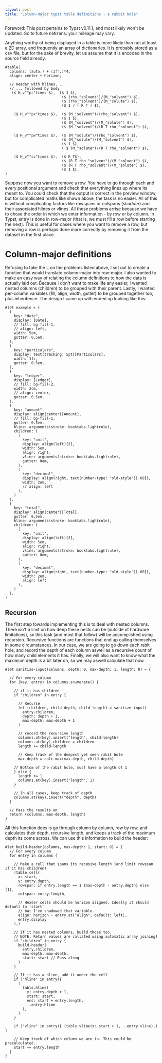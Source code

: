```yaml
---
layout: post
title: "Column-major typst table definitions - a rabbit hole"
---
```

Foreword: This post pertains to Typst v0.11.1, and most likely won't be updated. So to future netizens: your mileage may vary. 

Anything worthy of being displayed in a table is more likely than not at least a 2D array, and frequently an array of dictionaries. It is probably stored as a csv file, but for the sake of brevity, let us assume that it is encoded in the source field already.

```typ
#table(
  columns: (auto,) + (1fr,)*4,
  align: center + horizon,
  
  // Header with hlines, ...
  // ... followed by body
   ($ H_v^"pc"times $),  ($ 1 $),
                          ($ (rho_"solvent")/(M_"solvent") $), 
                          ($ (rho_"solvent")/(M_"solute") $),     
                          ($ 1 / ( R T ) $),
    
    ($ H_v^"px"times $),  ($ (M_"solvent")/(rho_"solvent") $),
                          ($ 1 $),
                          ($ (M_"solvent")/(M_"solute") $), 
                          ($ (M_"solvent")/(R T rho_"solvent") $),
                          
    ($ H_v^"pw"times $),  ($ (M_"solute")/(rho_"solvent") $),
                          ($ (M_"solute")/(M_"solvent") $),
                          ($ 1 $), 
                          ( $ (M_"solute")/(R T rho_"solvent") $),
                          
    ($ H_v^"cc"times $),  ($ R T$),
                          ($ (R T rho_"solvent")/(M_"solvent") $),
                          ($ (R T rho_"solvent")/(M_"solute") $), 
                          ($ 1 $),
)
```

Suppose now you want to remove a row. You have to go through each and every positional argument and check that everything lines up where its meant to. You could check that the output is correct in the preview window, but for complicated maths like shown above, the task is no easier. All of this is without complicating factors like rowspans or colspans (*shudder*) and their associated hlines or vlines. All these problems arrise because we have to chose the order in which we enter information - by row or by column. In Typst, entry is done in row-major (that is, we must fill a row before starting the next). This is useful for cases where you want to remove a row, but removing a row is perhaps done more correctly by removing it from the dataset in the first place.

# Column-major definitions
Refusing to take the L on the problems listed above, I set out to create a function that would translate column-major into row-major. I also wanted to make an easy way of relating the column definitions to how the data is actually laid out. Because I don't want to make life any easier, I wanted nested columns (children) to be grouped with their parent. Lastly, I wanted per-column variables (fill, align, width, gutter) to be grouped together too, plus inheritence. The design I came up with ended up looking like this:
```typ
#let example = (
  (
    key: "date",
    display: [Date],
    // fill: bg-fill-1,
    // align: left,
    width: 5em,
    gutter: 0.5em,
  ),
  (
    key: "particulars",
    display: text(tracking: 5pt)[Particulars],
    width: 1fr,
    gutter: 0.5em,
  ),
  (
    key: "ledger",
    display: [Ledger],
    // fill: bg-fill-2,
    width: 2cm,
    // align: center,
    gutter: 0.5em,
  ),
  (
    key: "amount", 
    display: align(center)[Amount],
    // fill: bg-fill-1,
    gutter: 0.5em,
    hline: arguments(stroke: booktabs.lightrule),
    children: (
      (
        key: "unit", 
        display: align(left)[£], 
        width: 5em, 
        align: right,
        vline: arguments(stroke: booktabs.lightrule),
        gutter: 0em,
      ),
      (
        key: "decimal",
        display: align(right, text(number-type: "old-style")[.00]), 
        width: 2em,
        // align: left
      ),
    )
  ),
  (
    key: "total", 
    display: align(center)[Total],
    gutter: 0.5em,
    hline: arguments(stroke: booktabs.lightrule),
    children: (
      (
        key: "unit", 
        display: align(left)[£], 
        width: 5em, 
        align: right,
        vline: arguments(stroke: booktabs.lightrule),
        gutter: 0em,
      ),
      (
        key: "decimal",
        display: align(right, text(number-type: "old-style")[.00]), 
        width: 2em,
        align: left
      ),
    )
  ),
)
```

## Recursion
The first step towards implementing this is to deal with nested columns. There isn't a limit on how deep these nests can be (outside of hardware limitations), so this task (and most that follow) will be accomplished using recursion. Recursive functions are functions that end up calling themselves in some circumstances. In our case, we are going to go down each rabit hole, and record the depth of each column aswell as a recursive count of how many child elements it has. Finally, we will also want to know what the maximum depth is a bit later on, so we may aswell calculate that now.

```typ
#let sanitize-input(columns, depth: 0, max-depth: 1, length: 0) = {

  // For every column
  for (key, entry) in columns.enumerate() {

    // if it has children
    if "children" in entry {

      // Recurse
      let (children, child-depth, child-length) = sanitize-input(
        entry.children, 
        depth: depth + 1, 
        max-depth: max-depth + 1
      )

      // record the recursive length
      columns.at(key).insert("length", child-length)      
      columns.at(key).children = children
      length += child-length

      // Keep track of the deepest yet seen rabit hole
      max-depth = calc.max(max-depth, child-depth)

    // Bottom of the rabit hole, must have a length of 1
    } else {
      length += 1
      columns.at(key).insert("length", 1)
    }

    // In all cases, keep track of depth
    columns.at(key).insert("depth", depth)
  }

  // Pass the results on
  return (columns, max-depth, length)
}
```
All this function does is go through column by column, row by row, and calculates their depth, recursive length, and keeps a track of the maximum depth its come across. We can use this information to build the header:

```typ
#let build-header(columns, max-depth: 1, start: 0) = {
  // For every column
  for entry in columns {

    // Make a cell that spans its recusive length (and limit rowspan if it has children)
    (table.cell(
      x: start,
      y: entry.depth,
      rowspan: if entry.length == 1 {max-depth - entry.depth} else {1},
      colspan: entry.length,

      // Header cells should be horizon aligned. Ideally it should default to `start`
      // but I've shadowed that variable.
      align: horizon + entry.at("align", default: left),
      entry.display
    ),)

    // If it has nested columns, build those too.
    // NOTE: Return values are collated using automatic array joining!
    if "children" in entry {
      build-header(
        entry.children, 
        max-depth: max-depth,
        start: start // Pass along 
      )
    }

    // If it has a hline, add it under the cell
    if ("hline" in entry){
      (
        table.hline(
          y: entry.depth + 1, 
          start: start, 
          end: start + entry.length, 
          ..entry.hline
        ),
      )
    }

    if ("vline" in entry){ (table.vline(x: start + 1, ..entry.vline),) }

    // Keep track of which column we are in. This could be precalculated.
    start += entry.length
  }
}
```
